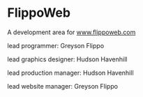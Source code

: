 # FlippoWeb
A development area for www.flippoweb.com

lead programmer: Greyson Flippo

lead graphics designer: Hudson Havenhill

lead production manager: Hudson Havenhill

lead website manager: Greyson Flippo

